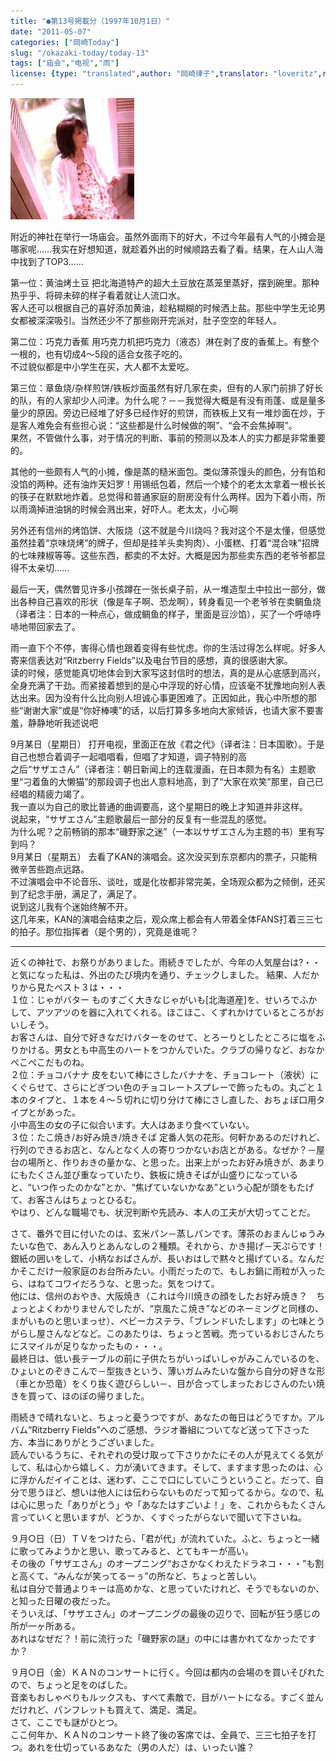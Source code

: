 ```yaml
---
title: "●第13号掲載分（1997年10月1日）"
date: "2011-05-07"
categories: ["岡崎Today"]
slug: "/okazaki-today/today-13"
tags: ["庙会","电视","雨"]
license: {type: "translated",author: "岡崎律子",translator: "loveritz",reproduced-url: "http://www.ne.jp/asahi/okazaki/book/today/today13.html",reproduced-website: "岡崎律子Book"}
---
```


[![](./images/suwatte.jpg)](./images/suwatte.jpg)  

  

  
附近的神社在举行一场庙会。虽然外面雨下的好大，不过今年最有人气的小摊会是哪家呢……我实在好想知道，就趁着外出的时候顺路去看了看。结果，在人山人海中找到了TOP3……  

  
第一位：黄油烤土豆 把北海道特产的超大土豆放在蒸笼里蒸好，摆到碗里。那种热乎乎、将碎未碎的样子看着就让人流口水。  
客人还可以根据自己的喜好添加黄油，趁粘糊糊的时候洒上盐。那些中学生无论男女都被深深吸引。当然还少不了那些刚开完派对，肚子空空的年轻人。  

  
第二位：巧克力香蕉 用巧克力机把巧克力（液态）淋在剥了皮的香蕉上。有整个一根的，也有切成4～5段的适合女孩子吃的。  
不过貌似都是中小学生在买，大人都不太爱吃。  

  
第三位：章鱼烧/杂样煎饼/铁板炒面虽然有好几家在卖，但有的人家门前排了好长的队，有的人家却少人问津。为什么呢？－－我觉得大概是有没有雨蓬、或是量多量少的原因。旁边已经堆了好多已经作好的煎饼，而铁板上又有一堆炒面在炒，于是客人难免会有些担心说：“这些都是什么时候做的啊”、“会不会焦掉啊”。  
果然，不管做什么事，对于情况的判断、事前的预测以及本人的实力都是非常重要的。  

  
其他的一些颇有人气的小摊，像是蒸的糙米面包。类似薄茶馒头的颜色，分有馅和没馅的两种。还有油炸天妇罗！用锡纸包着，然后一个矮个的老太太拿着一根长长的筷子在默默地炸着。总觉得和普通家庭的厨房没有什么两样。因为下着小雨，所以雨滴掉进油锅的时候会溅出来，好吓人。老太太，小心啊  

  
另外还有信州的烤馅饼、大阪烧（这不就是今川烧吗？我对这个不是太懂，但感觉虽然挂着“京味烧烤”的牌子，但却是挂羊头卖狗肉）、小蛋糕、打着“混合味”招牌的七味辣椒等等。这些东西，都卖的不太好。大概是因为那些卖东西的老爷爷都显得不太亲切……  

  
最后一天，偶然瞥见许多小孩蹲在一张长桌子前，从一堆造型土中拉出一部分，做出各种自己喜欢的形状（像是车子啊、恐龙啊），转身看见一个老爷爷在卖鲷鱼烧（译者注：日本的一种点心，做成鲷鱼的样子，里面是豆沙馅），买了一个呼哧呼哧地带回家去了。  

  
雨一直下个不停，害得心情也跟着变得有些忧虑。你的生活过得怎么样呢。好多人寄来信表达对“Ritzberry Fields”以及电台节目的感想，真的很感谢大家。  
读的时候，感觉能真切地体会到大家写这封信时的想法，真的是从心底感到高兴，全身充满了干劲。而紧接着想到的是心中浮现的好心情，应该毫不犹豫地向别人表达出来。因为没有什么比向别人坦诚心事更困难了。正因如此，我心中所想的那些“谢谢大家”或是“你好棒噢”的话，以后打算多多地向大家倾诉，也请大家不要害羞，静静地听我述说吧  

  
9月某日（星期日） 打开电视，里面正在放《君之代》（译者注：日本国歌）。于是自己也想合着调子一起唱唱看，但唱了才知道，调子特别的高  
之后“サザエさん”（译者注：朝日新闻上的连载漫画，在日本颇为有名）主题歌里“刁着鱼的大懒猫”的那段调子也出人意料地高，到了“大家在欢笑”那里，自己已经唱的精疲力竭了。  
我一直以为自己的歌比普通的曲调要高，这个星期日的晚上才知道并非这样。  
说起来，“サザエさん”主题歌最后一部分的反复有一些混乱的感觉。  
为什么呢？之前畅销的那本“磯野家之迷”（一本以サザエさん为主题的书）里有写到吗？  
9月某日（星期五） 去看了KAN的演唱会。这次没买到东京都内的票子，只能稍微辛苦些跑点远路。  
不过演唱会中不论音乐、谈吐，或是化妆都非常完美，全场观众都为之倾倒，还买到了纪念手册，满足了，满足了。  
说到这儿我有个迷始终解不开。  
这几年来，KAN的演唱会结束之后，观众席上都会有人带着全体FANS打着三三七的拍子。那位指挥者（是个男的），究竟是谁呢？

---


近くの神社で、お祭りがありました。雨続きでしたが、今年の人気屋台は?・・ と気になった私は、外出のたび境内を通り、チェックしました。 結果、人だかりから見たベスト３は・・・  
１位：じゃがバター ものすごく大きなじゃがいも\[北海道産\]を、せいろでふかして、アツアツのを器に入れてくれる。ほこほこ、くずれかけているところがおいしそう。  
お客さんは、自分で好きなだけバターをのせて、とろーりとしたところに塩をふりかける。男女とも中高生のハートをつかんでいた。クラブの帰りなど、おなかぺこぺこだものね。  
２位：チョコバナナ 皮をむいて棒にさしたバナナを、チョコレート（液状）にくぐらせて、さらにどぎつい色のチョコレートスプレーで飾ったもの。丸ごと１本のタイプと、１本を４～５切れに切り分けて棒にさし直した、おちょぼ口用タイプとがあった。  
小中高生の女の子に似合います。大人はあまり食べていない。  
３位：たこ焼き/お好み焼き/焼きそば 定番人気の花形。何軒かあるのだけれど、行列のできるお店と、なんとなく人の寄りつかないお店とがある。なぜか？－屋台の場所と、作りおきの量かな、と思った。出来上がったお好み焼きが、あまりにもたくさん並び重なっていたり、鉄板に焼きそばが山盛りになっていると、“いつ作ったのかな”とか、“焦げていないかなあ”という心配が頭をもたげて、お客さんはちょっとひるむ。  
やはり、どんな職場でも、状況判断や先読み、本人の工夫が大切ってことだ。  

  
さて、番外で目に付いたのは、玄米パン－蒸しパンです。薄茶のおまんじゅうみたいな色で、あん入りとあんなしの２種類。それから、かき揚げ－天ぷらです！　銀紙の囲いをして、小柄なおばさんが、長いおはしで黙々と揚げている。なんだかそこだけ一般家庭のお台所みたい。小雨だったので、もしお鍋に雨粒が入ったら、はねてコワイだろうな、と思った。気をつけて。  
他には、信州のおやき、大阪焼き（これは今川焼きの顔をしたお好み焼き？　ちょっとよくわかりませんでしたが、“京風たこ焼き”などのネーミングと同様の、まがいものと思いまっせ）、ベビーカステラ、「ブレンドいたします」の七味とうがらし屋さんなどなど。このあたりは、ちょっと苦戦。売っているおじさんたちにスマイルが足りなかったもの・・・。  
最終日は、低い長テーブルの前に子供たちがいっぱいしゃがみこんでいるのを、ひょいとのぞきこんで－型抜きという、薄いガムみたいな盤から自分の好きな形（車とか恐竜）をくり抜く遊びらしい－、目が合ってしまったおじさんのたい焼きを買って、ほのぼの帰りました。  

  
雨続きで晴れないと、ちょっと憂うつですが、あなたの毎日はどうですか。アルバム“Ritzberry Fields”へのご感想、ラジオ番組についてなど送って下さった方、本当にありがとうございました。  
読んでいるうちに、それぞれの受け取って下さりかたにその人が見えてくる気がして、私は心から嬉しく、力が湧いてきます。そして、ますます思ったのは、心に浮かんだイイことは、迷わず、ここで口にしていこうということ。だって、自分で思うほど、想いは他人には伝わらないものだって知ってるから。なので、私は心に思った「ありがとう」や「あなたはすごいよ！」を、これからもたくさん言っていくと思いますが、どうか、くすぐったがらないで聞いて下さいね。  

  
９月○日（日）ＴＶをつけたら、「君が代」が流れていた。ふと、ちょっと一緒に歌ってみようかと思い、歌ってみると、とてもキーが高い。  
その後の「サザエさん」のオープニング“おさかなくわえたドラネコ・・・”も割と高くて、“みんなが笑ってるーぅ”の所など、ちょっと苦しい。  
私は自分で普通よりキーは高めかな、と思っていたけれど、そうでもないのか、と知った日曜の夜だった。  
そういえば、「サザエさん」のオープニングの最後の辺りで、回転が狂う感じの所が一ヶ所ある。  
あれはなぜだ？！前に流行った「磯野家の謎」の中には書かれてなかったですか？  

  
９月○日（金）ＫＡＮのコンサートに行く。今回は都内の会場のを買いそびれたので、ちょっと足をのばした。  
音楽もおしゃべりもルックスも、すべて素敵で、目がハートになる。すごく並んだけれど、パンフレットも買えて、満足、満足。  
さて、ここでも謎がひとつ。  
ここ何年か、ＫＡＮのコンサート終了後の客席では、全員で、三三七拍子を打つ。あれを仕切っているあなた（男の人だ）は、いったい誰？  